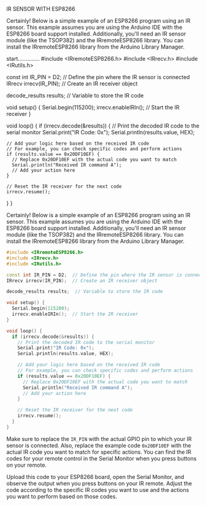IR SENSOR WITH ESP8266

Certainly! Below is a simple example of an ESP8266 program using an IR sensor. This example assumes you are using the Arduino IDE with the ESP8266 board support installed. Additionally, you'll need an IR sensor module (like the TSOP382) and the IRremoteESP8266 library. You can install the IRremoteESP8266 library from the Arduino Library Manager.

start..............
#include <IRremoteESP8266.h>
#include <IRrecv.h>
#include <IRutils.h>

const int IR_PIN = D2;  // Define the pin where the IR sensor is connected
IRrecv irrecv(IR_PIN);  // Create an IR receiver object

decode_results results;  // Variable to store the IR code

void setup() {
  Serial.begin(115200);
  irrecv.enableIRIn();  // Start the IR receiver
}

void loop() {
  if (irrecv.decode(&results)) {
    // Print the decoded IR code to the serial monitor
    Serial.print("IR Code: 0x");
    Serial.println(results.value, HEX);

    // Add your logic here based on the received IR code
    // For example, you can check specific codes and perform actions
    if (results.value == 0x20DF10EF) {
      // Replace 0x20DF10EF with the actual code you want to match
      Serial.println("Received IR command A");
      // Add your action here
    }

    // Reset the IR receiver for the next code
    irrecv.resume();
  }
}

Certainly! Below is a simple example of an ESP8266 program using an IR sensor. This example assumes you are using the Arduino IDE with the ESP8266 board support installed. Additionally, you'll need an IR sensor module (like the TSOP382) and the IRremoteESP8266 library. You can install the IRremoteESP8266 library from the Arduino Library Manager.

```cpp
#include <IRremoteESP8266.h>
#include <IRrecv.h>
#include <IRutils.h>

const int IR_PIN = D2;  // Define the pin where the IR sensor is connected
IRrecv irrecv(IR_PIN);  // Create an IR receiver object

decode_results results;  // Variable to store the IR code

void setup() {
  Serial.begin(115200);
  irrecv.enableIRIn();  // Start the IR receiver
}

void loop() {
  if (irrecv.decode(&results)) {
    // Print the decoded IR code to the serial monitor
    Serial.print("IR Code: 0x");
    Serial.println(results.value, HEX);

    // Add your logic here based on the received IR code
    // For example, you can check specific codes and perform actions
    if (results.value == 0x20DF10EF) {
      // Replace 0x20DF10EF with the actual code you want to match
      Serial.println("Received IR command A");
      // Add your action here
    }

    // Reset the IR receiver for the next code
    irrecv.resume();
  }
}
```

Make sure to replace the `IR_PIN` with the actual GPIO pin to which your IR sensor is connected. Also, replace the example code `0x20DF10EF` with the actual IR code you want to match for specific actions. You can find the IR codes for your remote control in the Serial Monitor when you press buttons on your remote.

Upload this code to your ESP8266 board, open the Serial Monitor, and observe the output when you press buttons on your IR remote. Adjust the code according to the specific IR codes you want to use and the actions you want to perform based on those codes.
